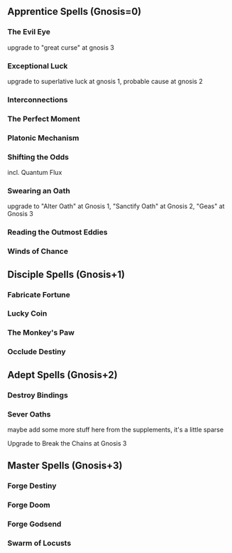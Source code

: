 ## Apprentice Spells (Gnosis=0)

### The Evil Eye

upgrade to "great curse" at gnosis 3

### Exceptional Luck

upgrade to superlative luck at gnosis 1, probable cause at gnosis 2

### Interconnections

### The Perfect Moment

### Platonic Mechanism

### Shifting the Odds

incl. Quantum Flux

### Swearing an Oath

upgrade to "Alter Oath" at Gnosis 1, "Sanctify Oath" at Gnosis 2, "Geas" at Gnosis 3

### Reading the Outmost Eddies

### Winds of Chance

## Disciple Spells (Gnosis+1)

### Fabricate Fortune

### Lucky Coin

### The Monkey's Paw

### Occlude Destiny

## Adept Spells (Gnosis+2)

### Destroy Bindings

### Sever Oaths

maybe add some more stuff here from the supplements, it's a little sparse

Upgrade to Break the Chains at Gnosis 3

## Master Spells (Gnosis+3)

### Forge Destiny

### Forge Doom

### Forge Godsend

### Swarm of Locusts
